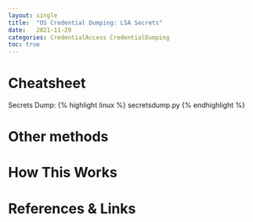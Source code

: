```yaml
---
layout: single
title:  "OS Credential Dumping: LSA Secrets"
date:   2021-11-29
categories: CredentialAccess CredentialDumping
toc: true
---
```


# Cheatsheet
Secrets Dump:
{% highlight linux %}
secretsdump.py 
{% endhighlight %}
# Other methods

# How This Works
# References & Links
